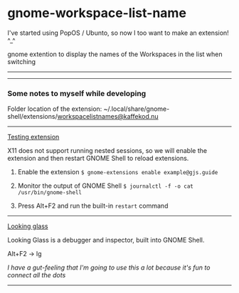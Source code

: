 # gnome-workspace-list-name

I've started using PopOS / Ubunto, so now I too want to make an extension! ^_^

gnome extention to display the names of the Workspaces in the list when switching


---
---

### Some notes to myself while developing

Folder location of the extension: ~/.local/share/gnome-shell/extensions/workspacelistnames@kaffekod.nu

---

[Testing extension](https://gjs.guide/extensions/development/creating.html#x11-sessions)

X11 does not support running nested sessions, so we will enable the extension and then restart GNOME Shell to reload extensions.

1. Enable the extension
    `$ gnome-extensions enable example@gjs.guide`

2. Monitor the output of GNOME Shell
    `$ journalctl -f -o cat /usr/bin/gnome-shell`

3. Press Alt+F2 and run the built-in `restart` command

---

[Looking glass](https://gjs.guide/extensions/development/debugging.html#looking-glass)

Looking Glass is a debugger and inspector, built into GNOME Shell. 

Alt+F2 → lg

*I have a gut-feeling that I'm going to use this a lot because it's fun to connect all the dots*

---

